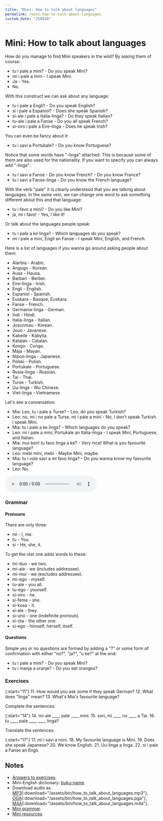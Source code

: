 ```yaml
---
title: "Mini: How to talk about languages"
permalink: /mini-how-to-talk-about-languages
custom_date: "250928"
---
```


# Mini: How to talk about languages

How do you manage to find Mini speakers in the wild? By asking them of course:

- tu i pale a mini? - Do you speak Mini?
- mi i pale a mini - I speak Mini.
- Ja - Yes.
- No.

With this construct we can ask about any language:

- tu i pale a Engli? - Do you speak English?
- si i pale a Espaniol? - Does she speak Spanish?
- si-ale i pale a Italia-linga? - Do they speak Italian?
- tu-ale i pale a Fanse - Do you all speak French?
- si-viro i pale a Eire-linga - Does he speak Irish?

You can even be fancy about it:

- tu i savi a Portukale? - Do you know Portuguese?

Notice that some words have "-linga" attached. This is because some of them are also used for the nationality. If you want to specify you can always add "-linga":

- tu i savi a Fanse - Do you know French? - Do you know France?
- tu i savi a Fanse-linga - Do you know the French language?

With the verb "pale" it is clearly understood that you are talking about languages. In the same vein, we can change one word to ask something different about this and that language:

- tu i favo a mini? - Do you like Mini?
- ja, mi i favo! - Yes, I like it!

Or talk about the languages people speak:

- tu i pale a ke linga? - Which languages do you speak?
- mi i pale a mini, Engli an Fanse - I speak Mini, English, and French.

Here is a list of languages if you wanna go around asking people about them:

- Alarbia - Arabic.
- Angugo - Korean.
- Ausa - Hausa.
- Barbari - Berber.
- Eire-linga - Irish.
- Engli - English.
- Espaniol - Spanish.
- Euskara - Basque, Euskara.
- Fanse - French.
- Germania-linga - German.
- Indi - Hindi.
- Italia-linga - Italian.
- Josunmau - Korean.
- Jouo - Javanese.
- Kabeile - Kabylia.
- Katalan - Catalan.
- Kongo - Congo.
- Maja - Mayan.
- Nipon-linga - Japanese.
- Polski - Polish.
- Portukale - Portuguese.
- Rusia-linga - Russian.
- Tai - Thai.
- Turse - Turkish.
- Uu-linga - Wu Chinese.
- Viet-linga - Vietnamese.

Let's see a conversation:

- Mia: Leo, tu i pale a Turse? - Leo, do you speak Turkish?
- Leo: no, mi i no pale a Turse. mi i pale a mini - No, I don't speak Turkish. I speak Mini.
- Mia: tu i pale a ke linga? - Which languages do you speak?
- Leo: mi i pale a mini, Portukale an Italia-linga - I speak Mini, Portuguese, and Italian.
- Mia: mui bon! tu favo linga a ke? - Very nice! What is you favourite language?
- Leo: mebi mini, mebi - Maybe Mini, maybe.
- Mia: tu i vole savi a mi favo linga? - Do you wanna know my favourite language?
- Leo: No.

<audio controls>
    <source type="audio/mp4" src="/assets/bin/how_to_talk_about_languages.m4a">
    <source type="audio/ogg" src="/assets/bin/how_to_talk_about_languages.oga">
    <source type="audio/mpeg" src="/assets/bin/how_to_talk_about_languages.mp3">
</audio>

### Grammar

#### Pronouns

There are only three:

- mi - I, me.
- tu - You.
- si - He, she, it.

To get the rest one adds words to these:

- mi-duo - we two.
- mi-ale - we (includes addressee).
- mi-mui - we (excludes addressee).
- mi-ego - myself.
- tu-ale - you all.
- tu-ego - yourself.
- si-viro - he.
- si-feme - she.
- si-kosa - it.
- si-ale - they.
- si-uno - one (indefinite pronoun).
- si-ota - the other one.
- si-ego - himself, herself, itself.

#### Questions

Simple yes or no questions are formed by adding a "?" or some form of confirmation with either "no?", "ja?", "u ke?" at the end:

- tu i pale a mini? - Do you speak Mini?
- tu i manja a oranje? - Do you eat oranges?

### Exercises

{:start="11"}
11. How would you ask some if they speak German?
12. What does "linga" mean?
13. What's Mia's favourite language?

Complete the sentences:

{:start="14"}
14. mi-ale \_\_\_\_ pale \_\_\_\_ mini.
15. sori, mi \_\_\_\_ no \_\_\_\_ a Tai.
16. tu \_\_\_\_ pale \_\_\_\_ \_\_\_\_ linga?

Translate the sentences:

{:start="17"}
17. mi i savi a mini.
18. My favourite language is Mini.
19. Does she speak Japanese?
20. We know English.
21. Uu-linga a linga.
22. si i pale a Fanse an Engli.

## Notes

- [Answers to exercises](/how-to-mini#answers-to-exercises).
- Mini-English dictionary: [buku-name](/buku-name).
- Download audio as [MP3](/assets/bin/how_to_talk_about_languages.mp3){:download="/assets/bin/how_to_talk_about_languages.mp3"}, [OGA](/assets/bin/how_to_talk_about_languages.oga){:download="/assets/bin/how_to_talk_about_languages.pga"}, [M4A](/assets/bin/how_to_talk_about_languages.m4a){:download="/assets/bin/how_to_talk_about_languages.m4a"}.
- [Mini grammar](/mini-course-grammar).
- [Mini resources](/mini-resources).
